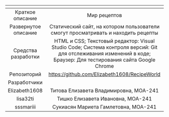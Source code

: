 | <!-- -->      | <!-- -->        |
|:-------------:|:---------------:|
| Краткое описание    | Мир рецептов|
| Развернутое описание| Статический сайт, на котором пользователи смогут просматривать и находить рецепты |
| Средства разработки   | HTML и CSS; Текстовый редактор: Visual Studio Code; Система контроля версий: Git для отслеживания изменений в коде; Браузер: Для тестирования сайта Google Chrome |
| Репозиторий   | https://github.com/Elizabeth1608/RecipeWorld |
|  Разработчики|
| Elizabeth1608 | Титова Елизавета Владимировна, МОА-241 |
| lisa32ti | Тишко Елизавета Ивановна, МОА-241 |
| sssmariii | Сукиасян Мариета Гамлетовна, МОА-241 |
